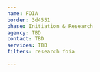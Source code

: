 ```yaml
---
name: FOIA
border: 3d4551
phase: Initiation & Research
agency: TBD
contact: TBD
services: TBD
filters: research foia

---
```

